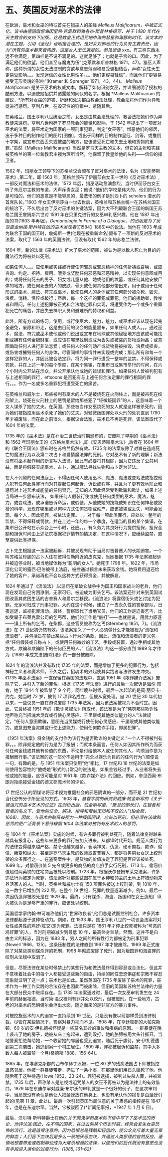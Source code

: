 

# 五、英国反对巫术的法律

在欧洲，巫术和女巫的特征首先在猎巫人的圣经 *Malleus Malificarum，*中被正式化，该书由德国僧侣海因里希·克雷默和雅各布·斯普林格撰写，并于 1480 年代在天主教会的支持下出版。这是教皇正式诅咒地中海的彗星和海豚的时代。该文本的潜在主题，引用《圣经》证明是合理的，是妇女对邪恶的行为负有主要责任，因为“所有的巫术都来自肉欲，这是女人无法满足的。参见*谚语* xxx。有三样东西永远不会满足，第四样是不说不满足的。这就足够了；也就是子宫的口。因此，为了满足他们的欲望，他们甚至与魔鬼为伍”(克莱默和斯普林格 1971，47)。猎巫人声称，这种所谓的女性无法控制的贪欲与意志薄弱和易受骗相结合，声称“女性天生更易受影响。。。发现迷信的女性比男性多。。。他们更容易轻信”，而且他们“更容易接受无形灵魂的影响”(Kramer 和 Sprenger 1971，43，44)。 *Malleus Malificarum* 是关于巫术的权威文本，解释了如何识别女巫，并详细说明了授权的酷刑方法，以迫使她招供并透露她的同伙的名字。根据 *Malleus Malificarum 的建议，*所有对女巫的迫害、折磨和处决都由教会法处理，教会法将他们作为异教徒进行惩罚。亨利八世，在毁灭性的狩猎中，紧随其后。

在英格兰，国王亨利八世统治之前，女巫是由教会法处理的，教会法把她们作为异教徒来惩罚。亨利八世粉碎了罗马教会的能量和影响，于 1542 年提出了一项反对巫术的法案，将巫术定为国家的一项刑事犯罪，判定“女巫等”。憎恶他们的邻居，出于多种目的制作他们的图片[图像]，或出于同样的目的制作皇冠、剑等，或推倒十字架，或宣布东西丢失或被盗的地方，应该遭受死亡和失去土地和货物的重罪。”虽然《Malleus Malificarum》当然是罗马天主教的文本，但它的主张和实践被英格兰的第一位新教君主视为理所当然，他保留了教皇给他的头衔——信仰的捍卫者。

1562 年，玛丽女王领导下的苏格兰议会颁布了反对巫术的法律，名为《安能蒂斯巫术》,第二年，即 1563 年，英格兰颁布了伊丽莎白女王一世的《反对巫术法》,一部反对魔法和巫术的法律。1572 年后，猎巫活动愈演愈烈，当时伊丽莎白女王听了朱厄尔主教的布道，大声斥责女巫；他说:“他们的学校是伟大的，他们的行为是可怕的，他们的恶意是不能容忍的，最悲惨的例子是别西卜的 scholers 潜水的首席队长。”1603 年女王伊丽莎白一世去世后，英格兰和苏格兰统一在苏格兰国王的统治下，不久后出台了反对巫术的关键法案，因为大不列颠联合王国的新国王苏格兰国王詹姆斯六世对 1591 年在贝里克进行的女巫审判感兴趣。他在 1587 年出版的书(1603 年再版)，*Demonologie:In Forme of a Dialogue，*的出版是为了反驳雷金纳德·斯科特在他的*巫术发现者*(【1584】1886)中的说法。当他在 1603 年成为联合王国的国王时，詹姆斯一世(他现在被重新命名)颁布了一项新的反对巫术的法案，取代了 1563 年的英国法律，但没有取代 1562 年的苏格兰法律。

1604 年，新的法律《巫术法》扩大了巫术的范围，被认为是以致人死亡为目的的魔法行为将被处以死刑。

如果任何人。。。应使用或实践或行使任何邪恶或邪恶精神的任何祈祷或召唤，或应咨询、约定、招待、雇用、喂养或奖励任何邪恶和邪恶精神，以实现任何意图或目的；或将任何死去的男子、妇女或儿童从他、她或他们的坟墓，或任何其他安放尸体的地方，或任何死去的人的皮肤、骨头或任何其他部分带出来，用于或用于任何形式的巫术、魔法、符咒或巫术，致使任何人的身体或其任何部分被杀死、毁灭、浪费、消耗、憔悴或跛行；然后，每一个这样的罪犯或罪犯，他们的援助者，教唆者和顾问，任何上述犯罪被正式和合法地定罪和实现，将遭受作为一个或多个重罪犯死亡的痛苦，并应失去神职人员和避难所的特权和利益。

此外，所有方式的练习，使用，或行使巫术，魅力，魅力，或巫术应该从现在起完全避免，废除和带走，这是由目前的议会的能量颁布，如果任何人或人。。。通过巫术、魔法、符咒或巫术使他或他们说出或宣布在地球或其他秘密地方应该或可能找到或拥有任何金银财宝，或应该在哪里找到或成为丢失或被盗的货物或物品；或意图煽动任何人进行非法恋爱；或任何人的任何动产或货物将被摧毁、浪费或损害，或伤害或摧毁任何人的身体，尽管同样的事情并未实现或完成；那么所有和每一个这样犯罪的人，并因此被合法定罪，将为同一罪行遭受一整年的监禁，不得保释或罚款，并在上述一年的每个季度，在某个集镇，在集市日或集市举行的时间，在六个小时内公开站在示众，并公开承认他或她的错误和罪行。如果任何人曾被判犯有与上述相同的罪行，eftsoons 是否犯有与上述任何合法定罪的罪行相同的罪行。。。作为一名或多名重罪犯将遭受死亡的痛苦。

在英格兰和威尔士，那些被判有巫术的人不是被烧死在火刑柱上，而是被吊死在绞刑架上。烧死在火刑柱上的惩罚是留给那些犯了“轻微叛国罪”的人，这意味着一个女人谋杀了她的丈夫。在英国，那些被当作女巫烧死的女人就是这样被杀死的，因为她们被指控用巫术杀死了她们的丈夫。对轻微叛国罪处以火刑的处罚直到 1790 年才被废除，而在此之前很久，根据议会法案，巫术已不再是死罪，该法案取代了 1604 年的法案。

1735 年的《巫术法》是在乔治二世统治时期颁布的，它废除了早期的《巫术法》和 1562 年玛丽女王的《苏格兰巫术法》,即《安恩蒂斯巫术法》,后者在 1604 年的《联合王国法》颁布时在苏格兰仍然有效。1735 年的法案废除了对旨在造成死亡的魔法行为以及第二次占卜和爱情魔法罪的死刑。它对巫术有了新的理解；新法没有将巫术起作用的断言写入法律，因此有必要将其根除，因为它违反了公共利益，而是将假装实施巫术、占卜、通过魔法寻找失物和占卜定为非法。

在大不列颠的任何法庭上，不得因任何人使用巫术、魔法、魔法或变戏法或指控他人犯有任何此类罪行而对其提起任何起诉、诉讼或程序，并且为了更有效地防止和惩罚对上述艺术或能量的任何冒充，无知的人因此经常受到欺骗和欺诈，如果上述当局进一步颁布该法， 如果任何人假装行使或使用任何类型的巫术，魔法，魅力，或变戏法，或承诺告诉命运，或假装，从他或她的技能或知识在任何神秘或狡猾的科学，发现在哪里或以何种方式任何货物或动产，应该被盗或丢失，可能会发现，每个人，因此犯罪，被依法定罪。 。。对于每一项此类罪行，应处以一整年的监禁，不得保释或罚款，并在上述一年的每一个季度，在适当的县的某个集镇，在集市日公开站在示众台上一小时，还应。。。有义务为其良好行为提供担保，担保金额和担保时间由上述法院根据犯罪情节酌情决定，在这种情况下，应继续监禁，直至提供此类担保。

占卜先生根据这一法案被起诉，并被发现有助于当局对吉普赛人的长期迫害。一个叫苏格兰珍妮的占卜人住在彼得伯勒附近的皮克克，当她根据 1735 年法案被起诉并被迫停业时，被当地媒体称为“聪明的女人”。她死于 1798 年。1822 年，市场深化公司的露西·巴伯被带上法庭，被控通过预言未来获取金钱。她将费用退还给了她的客户，承诺再也不会以这种方式获得资金，并被解雇。

1824 年通过了《流浪法》,以惩罚在拿破仑战争中为国王和国家战斗的老兵，他们现在发现自己穷困潦倒，无家可归，被迫成为街头乞丐。该法案还针对来到英国试图改善其贫困生活的吉普赛人和爱尔兰移民。《流浪法》将露宿街头或乞讨定为犯罪。无家可归成了刑事犯罪。大约在这个时候，建立了一支永久性的警察部队，日夜巡逻，监视犯罪活动。最终，警察取代了当地官员，他们的工作是迫害乞丐，比如受雇于布莱克雷公司的乞丐帮，他们的工作是“敲打”——也就是说，用武力驱逐——镇上所有的乞丐。在柴郡，这些官员被称为乞丐(Sternberg 1851，7)。《流浪法》在 21 世纪初仍然有效。该法案定义了一个人必须做什么才能被视为“流氓和流浪者”，并包括旨在禁止某些占卜行为的条款。因此，流氓和流浪者的定义包括“任何假装或自称占卜，或使用任何微妙的工艺，手段或装置，通过手相或其他方式，欺骗和欺骗陛下的任何臣民的人。”《流浪法》的这一部分直到 1989 年才作为《1989 年成文法(废除)法》的一部分被废除。

1824 年的流浪法并没有取代 1735 年的法案，而是增加了更多的犯罪行为，包括神秘主义者和魔术师。不久之后，招魂术的兴起使其实践者与法律发生冲突。《1735 年巫术法案》一直保留在英国的法规中，直到 1951 年《欺诈媒介法案》废除了它，并引入了新的罪名。根据《1735 年法案》进行的最后一次起诉是海伦·邓肯，她于 1944 年被监禁了 9 个月，同年晚些时候，最后一次起诉的是简·丽贝卡·约克，她当时 72 岁，被判 17 项罪名成立，但被从宽处理。自 20 世纪 30 年代初以来，一些议员一直在游说废除 1735 年法案，因为该法案被视为不合时宜。因此，它最终被 1951 年的《欺诈灵媒法》所取代，该法案是为了“惩罚那些欺诈性地声称充当招魂术灵媒或行使心灵感应、千里眼或其他类似能力的人”法律规定，"任何人意图欺骗，意图充当灵媒或行使任何心灵感应、千里眼或其他类似能力，或意图充当灵媒或行使上述能力，使用任何欺诈手段，即属犯罪"。

《1951 年法案》将金钱的支付作为该行为是否欺诈的关键定义:“一个人不得被判有罪。。。除非规定他的行为是为了报酬；而就本条而言，任何人如因其所作所为而获付任何金钱或其他有价值的东西，不论是付给他本人或任何其他人，均须当作是为报酬而行事。”该法案的这一部分不适用于“完全以娱乐为目的的任何行为”(顺便说一句，有趣的是，与 1951 年法案只使用“他”相比，17 世纪和 18 世纪的法案是如何使用包容性的“他或她”形式的。)常见的说法是，如果金钱经过手，从业者将失去他或她的能量，这很可能是对 1951 年《欺诈媒介法》的回应。例如，参见西奥·布朗对拒绝接受金钱的德文郡魔术师的评论。

17 世纪公认的阴谋论将巫术视为推翻社会的邪恶阴谋的一部分，而不是 21 世纪初当代恐怖分子所呈现的方式。1608 年，*基督学院的研究员威廉·帕金斯写的《关于被诅咒的巫术艺术的论述》在剑桥出版。珀金斯写道，“撒旦的部长们，在智者和智者的名义下，受他的任命，解决、指导和帮助无知和不安的人”(珀金斯，1608)。因此，与巫术的联系被视为一种叛国阴谋，应处以死刑，但必须在法律和惩罚的更广泛背景下看待根据 1604 年法案对被判有巫术的人的惩罚。*

在 1604 年《巫术法案》实施的时候，有许多罪行被判处死刑，随着法律变得越来越具有报复心，这些年来更多的罪行被加入进来。从都铎时代开始，规范人类行为的法律变得越来越严格，禁令也越来越多。亵渎神灵、伪造、硬币剪裁、欺诈、偷信、叛变和纵火，甚至是罗马天主教的牧师或吉普赛人，都是将男男女女送上绞刑架的众多罪行之一。在盗窃案件中，是货物的价值决定了罪犯是否应该被处死。1699 年，对偷窃价值 5 先令或更多的商品的商店扒手实行死刑，1713 年，偷窃价值超过两英镑的住宅商品被处以绞刑。1723 年，根据沃尔瑟姆布莱克法案，许多违法行为被定为死罪，该法案针对那些试图在属于乡绅和领主的土地上狩猎动物来养活家人的人。当时，英格兰和威尔士有 150 项罪名被送上绞刑架，到 1810 年，这一数字已增加到 222 项。在整个 19 世纪，死罪的数量逐渐减少。例如，最后一次因伪造罪被绞死是在 1829 年。最终，只有谋杀、海盗、叛国和在女王造船厂纵火被认为是足够严重的罪行，应该处以绞刑。

英国哲学家约翰·林可唯称他们为“世界改良者”,他们总是试图控制社会，许多资本法律都起源于这种驱动力。例如，在 1533 年，国王亨利八世的一项议会法案将对女性或男性的鸡奸(肛交)定为死罪。法律只是在 1861 年才停止绞死被称为“可恶的鸡奸罪”的人，当时刑期被减少到最低 10 年，最高终身监禁。然而，这并不是自由主义的标志，因为在 1883 年，男人之间的所有性行为都被定为刑事犯罪(Newell 1966，125)。这条压制性的法律直到 1967 年才被废除。1969 年正式废除了对某些类别谋杀罪的死刑，1998 年彻底废除了死刑，因为叛国罪和海盗罪的绞刑从法规中取消了。

但是，尽管法律在某些时候禁止的某些行为和做法最终得到容忍或合法化，但这并不意味着社会中的每个人都接受这些新的自由，持续的同性恋恐惧症和宗教不容忍现象就证明了这一点；巫术也是如此。虽然英国在 1735 年废除了巫术的死罪，巫术作为一种工作实践的合法存在也因此而被废除，但旧的英国和苏格兰法律的力量在大部分民众中继续存在。当 1735 年法案通过时，最后一次女巫审判发生在 24 年前的赫里福德，当时简·温汉被判有罪并处以绞刑，但被缓刑。在一些地方，古老的对巫术的恐惧偶尔会浮出水面，随之而来的是非官方的暴力事件。

对被控施巫术的人的迫害一直持续到 19 世纪，只是没有像以前那样受到法律制裁，尽管在某些情况下，警察对暴力视而不见。1808 年，在亨廷顿郡的大帕克斯顿，60 岁的安·伊扎德被怀疑是一些莫名其妙的事故和疾病的原因。一群暴徒在晚上袭击了她的房子，她被从床上拖起来，遭到殴打，她的胳膊被用大头针撕开。当地警察拒绝帮助她，一个收留她的邻居也受到迫害，随后死于虐待。安·伊扎德遭到第二次袭击，她逃到另一个村庄居住。1809 年，罪犯被起诉和监禁，其中大多数人每人被监禁一个月(桑德斯 1888，156-64)。

1865 年，在埃塞克斯郡的西布尔赫丁汉姆，一位 80 岁的残疾法国占卜师被指控蛊惑邻居。他被一群暴徒带走，扔进了一条小溪，在那里他们用石头砸死了他，他随后死于这种待遇(Howe 1952，23-24)。罪犯被逮捕，被判过失杀人罪，并被监禁。1735 年后，声称某人是忽视或诅咒某人的女巫不再被认为是法律上的有效借口。1879 年在东迪尔罕对威廉·布尔沃的审判就是一个很好的例子，在这次审判中，当局既没有承认是他让人把蛤蟆放在他身上，也没有承认他的报复是由蛤蟆引起的(见第 11 章，此处)。最后一次引起英国当局注意的关于蛊惑的指控是在 1947 年，也是在东迪尔罕。当然，它被驳回了(*新闻纪事报，*1947 年 1 月 6 日)。

最后，沃尔特·斯科特爵士在他的*关于魔鬼学和巫术的书信中写下了巫术法的历史，他评论道:因此，在不同的国家，在过去的某个历史时期，经常会发生女巫恐怖的流行，这是值得注意的，因为恐惧总是残酷和轻信的，使公众充斥着大量无辜的鲜血；人们吞下血块后是多么一致地厌恶血块，并通过人类思维的自然反应，谨慎地想要带走或限制那些成为大屠杀根源的法律，以便他们的后代既没有意愿也没有手段进入类似的过度行为。(1885, 161–62)*